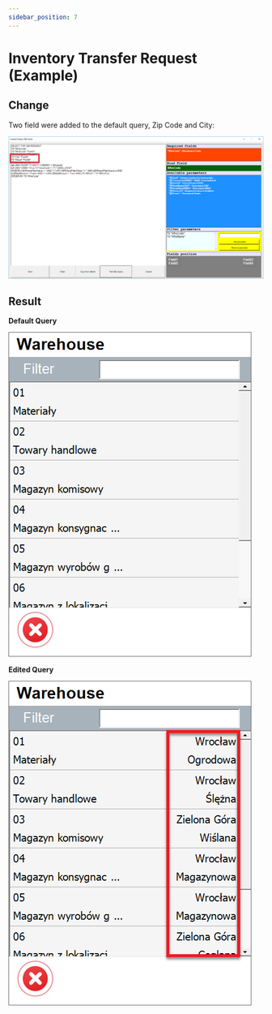 ```yaml
---
sidebar_position: 7
---
```


# Inventory Transfer Request (Example)

## Change

Two field were added to the default query, Zip Code and City:

![Batch Serial Info](./media/batches-serials-07.png)

## Result

**Default Query**

![Batch Serial Info Default Query](./media/default-query-warehouse-03.png)

**Edited Query**

![Batch Serial Info Edited Query](./media/edited-query-warehouse-03.png)
